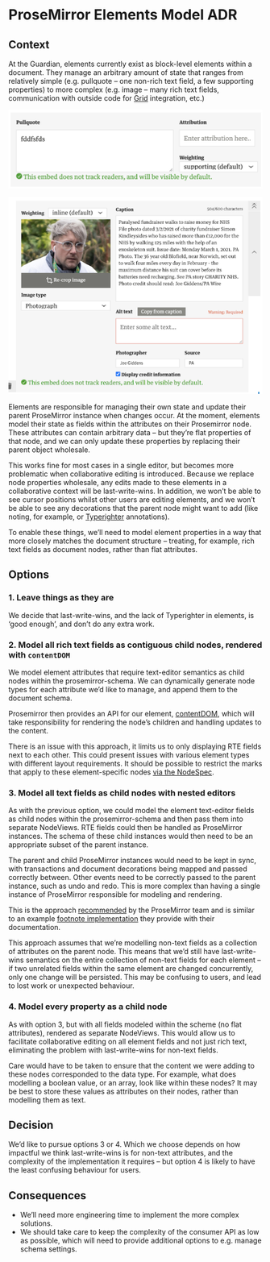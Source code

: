 # ProseMirror Elements Model ADR
## Context

At the Guardian, elements currently exist as block-level elements within a document. They manage an arbitrary amount of state that ranges from relatively simple (e.g. pullquote – one non-rich text field, a few supporting properties) to more complex (e.g. image – many rich text fields, communication with outside code for [Grid](https://github.com/guardian/grid) integration, etc.)

![example pullquote](./images/example-pullquote.png)

![example element](./images/example-element.png)

Elements are responsible for managing their own state and update their parent ProseMirror instance when changes occur. At the moment, elements model their state as fields within the attributes on their Prosemirror node. These attributes can contain arbitrary data – but they’re flat properties of that node, and we can only update these properties by replacing their parent object wholesale.

This works fine for most cases in a single editor, but becomes more problematic when collaborative editing is introduced. Because we replace node properties wholesale, any edits made to these elements in a collaborative context will be last-write-wins. In addition, we won’t be able to see cursor positions whilst other users are editing elements, and we won’t be able to see any decorations that the parent node might want to add (like noting, for example, or [Typerighter](https://github.com/guardian/typerighter) annotations).

To enable these things, we’ll need to model element properties in a way that more closely matches the document structure – treating, for example, rich text fields as document nodes, rather than flat attributes.

## Options

### 1. Leave things as they are

We decide that last-write-wins, and the lack of Typerighter in elements, is ‘good enough’, and don’t do any extra work.

### 2. Model all rich text fields as contiguous child nodes, rendered with `contentDOM`

We model element attributes that require text-editor semantics as child nodes within the prosemirror-schema. We can dynamically generate node types for each attribute we’d like to manage, and append them to the document schema.

Prosemirror then provides an API for our element, [contentDOM](https://prosemirror.net/docs/ref/#view.NodeView.contentDOM), which will take responsibility for rendering the node’s children and handling updates to the content.

There is an issue with this approach, it limits us to only displaying RTE fields next to each other. This could present issues with various element types with different layout requirements. It should be possible to restrict the marks that apply to these element-specific nodes [via the NodeSpec](https://prosemirror.net/docs/ref/#model.NodeSpec.marks).

### 3. Model all text fields as child nodes with nested editors

As with the previous option, we could model the element text-editor fields as child nodes within the prosemirror-schema and then pass them into separate NodeViews. RTE fields could then be handled as ProseMirror instances. The schema of these child instances would then need to be an appropriate subset of the parent instance.

The parent and child ProseMirror instances would need to be kept in sync, with transactions and document decorations being mapped and passed correctly between. Other events need to be correctly passed to the parent instance, such as undo and redo. This is more complex than having a single instance of ProseMirror responsible for modeling and rendering.

This is the approach [recommended](https://discuss.prosemirror.net/t/nodeviews-with-nested-first-class-rich-text-fields/3525) by the ProseMirror team and is similar to an example [footnote implementation](https://prosemirror.net/examples/footnote/) they provide with their documentation. 

This approach assumes that we’re modelling non-text fields as a collection of attributes on the parent node. This means that we’d still have last-write-wins semantics on the entire collection of non-text fields for each element – if two unrelated fields within the same element are changed concurrently, only one change will be persisted. This may be confusing to users, and lead to lost work or unexpected behaviour.

### 4. Model every property as a child node

As with option 3, but with all fields modeled within the scheme (no flat attributes), rendered as separate NodeViews. This would allow us to facilitate collaborative editing on all element fields and not just rich text, eliminating the problem with last-write-wins for non-text fields.

Care would have to be taken to ensure that the content we were adding to these nodes corresponded to the data type. For example, what does modelling a boolean value, or an array, look like within these nodes? It may be best to store these values as attributes on their nodes, rather than modelling them as text.

## Decision

We’d like to pursue options 3 or 4. Which we choose depends on how impactful we think last-write-wins is for non-text attributes, and the complexity of the implementation it requires – but option 4 is likely to have the least confusing behaviour for users.

## Consequences

- We’ll need more engineering time to implement the more complex solutions.
- We should take care to keep the complexity of the consumer API as low as possible, which will need to provide additional options to e.g. manage schema settings.


